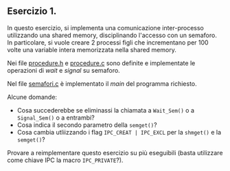 ## Esercizio 1.

In questo esercizio, si implementa una comunicazione inter-processo utilizzando una shared memory, disciplinando l'accesso con un semaforo. In particolare, si vuole creare 2 processi figli che incrementano per 100 volte una variable intera memorizzata nella shared memory.

Nei file [procedure.h](procedure.h) e [procedure.c](procedure.c) sono definite e implementate le operazioni di *wait* e *signal* su semaforo.

Nel file [semafori.c](semafori.c) è implementato il *main* del programma richiesto.

Alcune domande:

- Cosa succederebbe se eliminassi la chiamata a ``Wait_Sem()`` o a ``Signal_Sem()`` o a entrambi?
- Cosa indica il secondo parametro della ``semget()``?
- Cosa cambia utliizzando i flag ``IPC_CREAT | IPC_EXCL`` per la ``shmget()`` e la ``semget()``?


Provare a reimplementare questo esercizio su più eseguibili (basta utilizzare come chiave IPC la macro ``IPC_PRIVATE``?).

